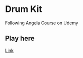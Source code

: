 
# Drum Kit

Following Angela Course on Udemy


## Play here

[Link](https://kashyap142.github.io/drum-kit/)

